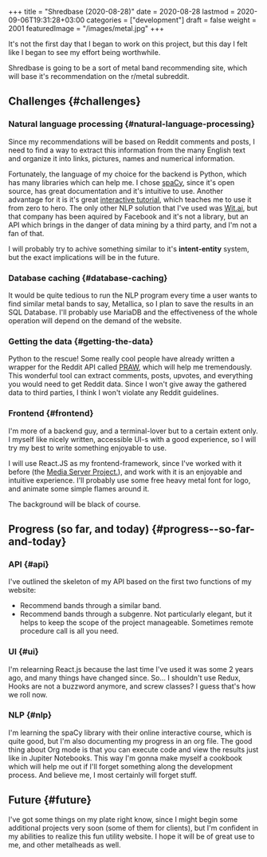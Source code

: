 +++
title = "Shredbase (2020-08-28)"
date = 2020-08-28
lastmod = 2020-09-06T19:31:28+03:00
categories = ["development"]
draft = false
weight = 2001
featuredImage = "/images/metal.jpg"
+++

It's not the first day that I began to work on this project, but this day I felt
like I began to see my effort being worthwhile.

Shredbase is going to be a sort of metal band recommending site, which will base
it's recommendation on the r/metal subreddit.


## Challenges {#challenges}


### Natural language processing {#natural-language-processing}

Since my recommendations will be based on Reddit comments and posts, I need to
find a way to extract this information from the many English text and organize
it into links, pictures, names and numerical information.

Fortunately, the language of my choice for the backend is Python, which has many
libraries which can help me. I chose [spaCy](https://spacy.io/), since it's open source, has great
documentation and it's intuitive to use. Another advantage for it is it's great
[interactive tutorial](https://course.spacy.io/en/), which teaches me to use it from zero to hero.
The only other NLP solution that I've used was [Wit.ai](https://wit.ai), but that company has been
aquired by Facebook and it's not a library, but an API which brings in the
danger of data mining by a third party, and I'm not a fan of that.

I will probably try to achive something similar to it's **intent-entity** system,
but the exact implications will be in the future.


### Database caching {#database-caching}

It would be quite tedious to run the NLP program every time a user wants to find
similar metal bands to say, Metallica, so I plan to save the results in an SQL
Database. I'll probably use MariaDB and the effectiveness of the whole operation
will depend on the demand of the website.


### Getting the data {#getting-the-data}

Python to the rescue! Some really cool people have already written a wrapper for
the Reddit API called [PRAW](https://praw.readthedocs.io/en/latest/), which will help me tremendously. This wonderful tool
can extract comments, posts, upvotes, and everything you would need to get
Reddit data. Since I won't give away the gathered data to third parties, I think
I won't violate any Reddit guidelines.


### Frontend {#frontend}

I'm more of a backend guy, and a terminal-lover but to a certain extent only. I
myself like nicely written, accessible UI-s with a good experience, so I will
try my best to write something enjoyable to use.

I will use React.JS as my frontend-framework, since I've worked with it before
(the [Media Server Project.](https://movie.almoszediu.com)), and work with it is an enjoyable and intuitive
experience. I'll probably use some free heavy metal font for logo, and animate
some simple flames around it.

The background will be black of course.


## Progress (so far, and today) {#progress--so-far-and-today}


### API {#api}

I've outlined the skeleton of my API based on the first two functions of my
website:

-   Recommend bands through a similar band.
-   Recommend bands through a subgenre.
    Not particularly elegant, but it helps to keep the scope of the project
    manageable. Sometimes remote procedure call is all you need.


### UI {#ui}

I'm relearning React.js because the last time I've used it was some 2 years ago,
and many things have changed since. So... I shouldn't use Redux, Hooks are not a
buzzword anymore, and screw classes? I guess that's how we roll now.


### NLP {#nlp}

I'm learning the spaCy library with their online interactive course, which is
quite good, but I'm also documenting my progress in an org file. The good thing
about Org mode is that you can execute code and view the results just like in
Jupiter Notebooks.
This way I'm gonna make myself a cookbook which will help me out if I'll forget
something along the development process. And believe me, I most certainly will
forget stuff.


## Future {#future}

I've got some things on my plate right know, since I might begin some additional
projects very soon (some of them for clients), but I'm confident in my abilities
to realize this fun utility website. I hope it will be of great use to me, and
other metalheads as well.
